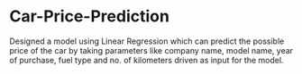 # Car-Price-Prediction
Designed a model using Linear Regression which can predict the possible price of the car by taking parameters like company name, model name, year of purchase, fuel type and no. of kilometers driven as input for the model.
